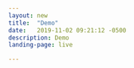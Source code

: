 ```yaml
---
layout: new
title:  "Demo"
date:   2019-11-02 09:21:12 -0500 
description: Demo
landing-page: live

---
```

